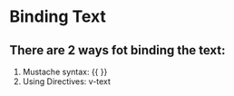 # Binding Text




## There are 2 ways fot binding the text:
<ol>
  <li>Mustache syntax:  {{  }}</li>
  <li>Using Directives: v-text</li>
</ol>

